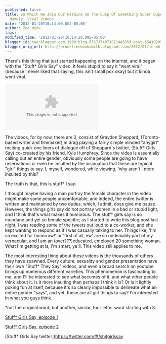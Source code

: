 ```yaml
---
published: false
title: In Which We Join Our Heroine On The Cusp Of Something Super Duper Serious,
  Namely, Viral Videos.
date: '2012-01-20T10:14:00.002-05:00'
author: Zoe Hyde
tags:
modified_time: '2012-01-20T10:14:20.005-05:00'
blogger_id: tag:blogger.com,1999:blog-5767374071871443859.post-6541029981021557556
blogger_orig_url: http://brooklinebooksmith.blogspot.com/2012/01/in-which-we-join-our-heroine-on-cusp-of.html
---
```

There's this thing that just started happening on the internet, and it began with the "Stuff* Girls Say" video. It feels stupid to say it "went viral" (because I never liked that saying, this isn't small pox okay) but it kinda went viral.

[![](http://www.vancouversun.com/entertainment/5853169.bin?size=620x400s)](http://www.vancouversun.com/entertainment/5853169.bin?size=620x400s)

The videos, for by now, there are 3, consist of Graydon Sheppard, (Toronto-based writer and filmmaker) in drag playing a fairly simple minded "anygirl" reciting quick one liners of dialogue off of Sheppard's twitter, (Stuff* Girls Say) co-created by his friend, Kyle Humphrey. Since the video is essentially calling out an entire gender, obviously some people are going to have reservations or even be insulted by the insinuation that these are typical "girl" things to say. I, myself, wondered, while viewing, 'why aren't I more insulted by this?'

The truth is that, this is stuff* I say.

I thought maybe having a man portray the female character in the video might make some people uncomfortable, and indeed, the entire twitter is written and maintained by two dudes, which, I admit, does give me pause. However, the things girls say do not portray women in a bad or stupid light, and I think that's what makes it humorous. The stuff* girls say is so mundane and yet so female specific; as I started to write this blog post last night, I was reading some of the tweets out loud to a co-worker, and she kept wanting to respond as if I was casually talking to her. Things like, 'I'm so excited for tomorrow!' or 'first of all, ew' are so undeniably part of my vernacular, and I am an (over???)educated, employed 20 something woman. What I'm getting at is, I'm smart, ya'll. This video still applies to me.

The most interesting thing about these videos is the thousands of others they have spawned. Every culture, sexuality and gender presentation have their own "Stuff* They Say" videos, and even a broad search on youtube brings up numerous different varieties. This phenomenon is fascinating to me, and I'll be interested to see what becomes of it, and what other people think about it. Is it more insulting than perhaps I think it is? Or is it lightly poking fun at itself, because it's so clearly impossible to delineate what an entire gender "says", and yet, these are all girl things to say? I'm interested in what you guys think.

*not the original word, but another, similar, four letter word starting with S.

[Stuff* Girls Say, episode 1](http://www.youtube.com/watch?v=u-yLGIH7W9Y)

[Stuff* Girls Say, episode 2](http://www.youtube.com/watch?v=kbovd-e-hRg&feature=relmfu)

[Stuff* Girls Say twitter](https://twitter.com/#!/shitgirlssay
